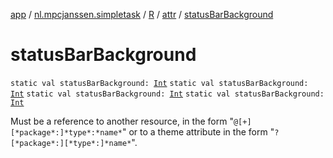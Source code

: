 [app](../../../index.md) / [nl.mpcjanssen.simpletask](../../index.md) / [R](../index.md) / [attr](index.md) / [statusBarBackground](.)

# statusBarBackground

`static val statusBarBackground: `[`Int`](https://kotlinlang.org/api/latest/jvm/stdlib/kotlin/-int/index.html)
`static val statusBarBackground: `[`Int`](https://kotlinlang.org/api/latest/jvm/stdlib/kotlin/-int/index.html)
`static val statusBarBackground: `[`Int`](https://kotlinlang.org/api/latest/jvm/stdlib/kotlin/-int/index.html)
`static val statusBarBackground: `[`Int`](https://kotlinlang.org/api/latest/jvm/stdlib/kotlin/-int/index.html)

Must be a reference to another resource, in the form "`@[+][*package*:]*type*:*name*`" or to a theme attribute in the form "`?[*package*:][*type*:]*name*`".

